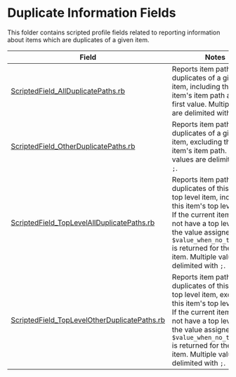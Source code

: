 Duplicate Information Fields
============================

This folder contains scripted profile fields related to reporting information about items which are duplicates of a given item.

| Field | Notes |
|-------|-------|
| [ScriptedField_AllDuplicatePaths.rb](https://github.com/Nuix/Scripted-Metadata-Profile-Fields/blob/master/Ruby/Duplicates/ScriptedField_AllDuplicatePaths.rb) | Reports item path for all duplicates of a given item, including the given item's item path as the first value.  Multiple values are delimited with `;`. |
| [ScriptedField_OtherDuplicatePaths.rb](https://github.com/Nuix/Scripted-Metadata-Profile-Fields/blob/master/Ruby/Duplicates/ScriptedField_OtherDuplicatePaths.rb) | Reports item path for all duplicates of a given item, excluding the given item's item path.  Multiple values are delimited with `;`. |
| [ScriptedField_TopLevelAllDuplicatePaths.rb](https://github.com/Nuix/Scripted-Metadata-Profile-Fields/blob/master/Ruby/Duplicates/ScriptedField_TopLevelAllDuplicatePaths.rb) | Reports item path for all duplicates of this item's top level item, including this item's top level item.  If the current item does not have a top level item, the value assigned to `$value_when_no_top_level` is returned for the current item.  Multiple values are delimited with `;`. |
| [ScriptedField_TopLevelOtherDuplicatePaths.rb](https://github.com/Nuix/Scripted-Metadata-Profile-Fields/blob/master/Ruby/Duplicates/ScriptedField_TopLevelOtherDuplicatePaths.rb) | Reports item path for all duplicates of this item's top level item, excluding this item's top level item.  If the current item does not have a top level item, the value assigned to `$value_when_no_top_level` is returned for the current item.  Multiple values are delimited with `;`. |